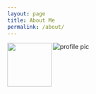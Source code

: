 ```yaml
---
layout: page
title: About Me
permalink: /about/
---
```

![profile pic](tinkerbox/images/deep.jpg)
<img align="left" width="100" height="100" src="tinkerbox/images/deep.jpg">
